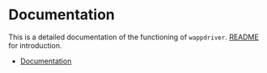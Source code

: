 # Documentation

This is a detailed documentation of the functioning of `wappdriver`. [README](https://aahnik.github.io/wappdriver) for introduction.

- [Documentation](#documentation)



